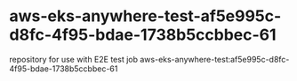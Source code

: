 # aws-eks-anywhere-test-af5e995c-d8fc-4f95-bdae-1738b5ccbbec-61
repository for use with E2E test job aws-eks-anywhere-test:af5e995c-d8fc-4f95-bdae-1738b5ccbbec-61

